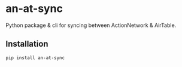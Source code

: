 # an-at-sync

Python package & cli for syncing between ActionNetwork & AirTable.

## Installation

```sh
pip install an-at-sync
```
